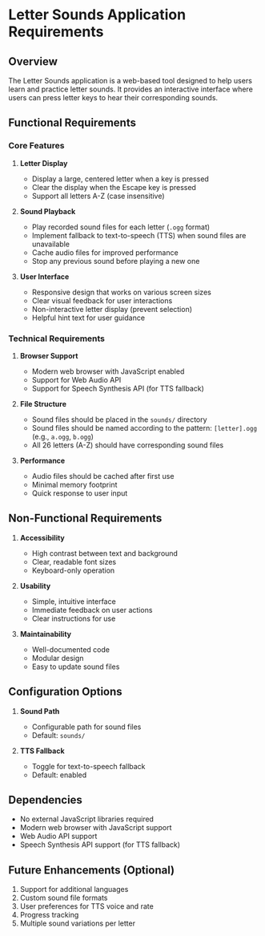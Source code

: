 # Letter Sounds Application Requirements

## Overview
The Letter Sounds application is a web-based tool designed to help users learn and practice letter sounds. It provides an interactive interface where users can press letter keys to hear their corresponding sounds.

## Functional Requirements

### Core Features
1. **Letter Display**
   - Display a large, centered letter when a key is pressed
   - Clear the display when the Escape key is pressed
   - Support all letters A-Z (case insensitive)

2. **Sound Playback**
   - Play recorded sound files for each letter (`.ogg` format)
   - Implement fallback to text-to-speech (TTS) when sound files are unavailable
   - Cache audio files for improved performance
   - Stop any previous sound before playing a new one

3. **User Interface**
   - Responsive design that works on various screen sizes
   - Clear visual feedback for user interactions
   - Non-interactive letter display (prevent selection)
   - Helpful hint text for user guidance

### Technical Requirements

1. **Browser Support**
   - Modern web browser with JavaScript enabled
   - Support for Web Audio API
   - Support for Speech Synthesis API (for TTS fallback)

2. **File Structure**
   - Sound files should be placed in the `sounds/` directory
   - Sound files should be named according to the pattern: `[letter].ogg` (e.g., `a.ogg`, `b.ogg`)
   - All 26 letters (A-Z) should have corresponding sound files

3. **Performance**
   - Audio files should be cached after first use
   - Minimal memory footprint
   - Quick response to user input

## Non-Functional Requirements

1. **Accessibility**
   - High contrast between text and background
   - Clear, readable font sizes
   - Keyboard-only operation

2. **Usability**
   - Simple, intuitive interface
   - Immediate feedback on user actions
   - Clear instructions for use

3. **Maintainability**
   - Well-documented code
   - Modular design
   - Easy to update sound files

## Configuration Options

1. **Sound Path**
   - Configurable path for sound files
   - Default: `sounds/`

2. **TTS Fallback**
   - Toggle for text-to-speech fallback
   - Default: enabled

## Dependencies
- No external JavaScript libraries required
- Modern web browser with JavaScript support
- Web Audio API support
- Speech Synthesis API support (for TTS fallback)

## Future Enhancements (Optional)
1. Support for additional languages
2. Custom sound file formats
3. User preferences for TTS voice and rate
4. Progress tracking
5. Multiple sound variations per letter 